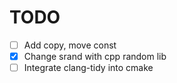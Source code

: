 # TODO
- [  ] Add copy, move const
- [x] Change srand with cpp random lib
- [  ] Integrate clang-tidy into cmake
